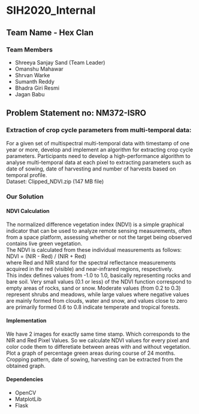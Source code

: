# SIH2020_Internal

## Team Name - Hex Clan
### Team Members
- Shreeya Sanjay Sand (Team Leader)<br/>
- Omanshu Mahawar<br/>
- Shrvan Warke<br/>
- Sumanth Reddy<br/>
- Bhadra Giri Resmi<br/>
- Jagan Babu<br/>

## Problem Statement no: NM372-ISRO
### Extraction of crop cycle parameters from multi-temporal data:
For a given set of multispectral multi-temporal data with timestamp of one year or more, develop and implement an algorithm for extracting crop cycle parameters. Participants need to develop a high-performance algorithm to analyse multi-temporal data at each pixel to extracting parameters such as date of sowing, date of harvesting and number of harvests based on temporal profile.<br/>
Dataset: Clipped_NDVI.zip (147 MB file)<br/>


### Our Solution
#### NDVI Calculation
The normalized difference vegetation index (NDVI) is a simple graphical indicator that can be used to analyze remote sensing measurements, often from a space platform, assessing whether or not the target being observed contains live green vegetation.<br/>
The NDVI is calculated from these individual measurements as follows:<br/>
NDVI = (NIR - Red) / (NIR + Red)<br/>
where Red and NIR stand for the spectral reflectance measurements acquired in the red (visible) and near-infrared regions, respectively.<br/>
This index defines values from -1.0 to 1.0, basically representing rocks and bare soil. Very small values (0.1 or less) of the NDVI function correspond to empty areas of rocks, sand or snow. Moderate values (from 0.2 to 0.3) represent shrubs and meadows, while large values where negative values are mainly formed from clouds, water and snow, and values close to zero are primarily formed 0.6 to 0.8 indicate temperate and tropical forests.
#### Implementation
We have 2 images for exactly same time stamp. Which corresponds to the NIR and Red Pixel Values. So we calculate NDVI values for every pixel and color code them to differetiate between areas with and without vegetation.<br>
Plot a graph of percentage green areas during course of 24 months. Cropping pattern, date of sowing, harvesting can be extracted from the obtained graph. 
#### Dependencies
- OpenCV
- MatplotLib
- Flask
